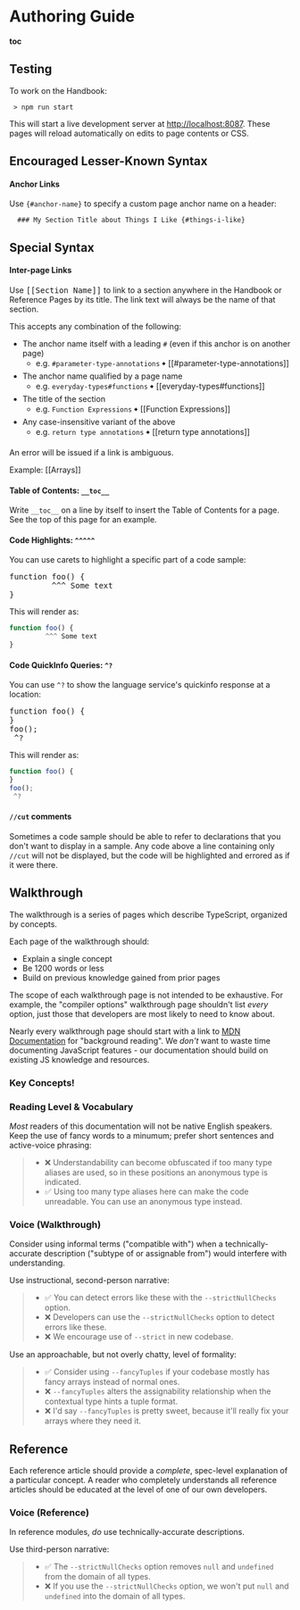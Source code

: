 # Authoring Guide

__toc__

## Testing

To work on the Handbook:
```
 > npm run start
```
This will start a live development server at [http://localhost:8087](http://localhost:8087).
These pages will reload automatically on edits to page contents or CSS.

## Encouraged Lesser-Known Syntax

#### Anchor Links

Use `{#anchor-name}` to specify a custom page anchor name on a header:

```
  ### My Section Title about Things I Like {#things-i-like}
```

## Special Syntax

#### Inter-page Links

Use <tt>&lsqb;&lsqb;Section Name&rsqb;&rsqb;</tt> to link to a section anywhere in the Handbook or Reference Pages by its title.
The link text will always be the name of that section.

This accepts any combination of the following:
 * The anchor name itself with a leading `#` (even if this anchor is on another page)
    * e.g. `#parameter-type-annotations` 🠺 [[#parameter-type-annotations]]
 * The anchor name qualified by a page name
    * e.g. `everyday-types#functions` 🠺 [[everyday-types#functions]]
 * The title of the section
    * e.g. `Function Expressions` 🠺 [[Function Expressions]]
 * Any case-insensitive variant of the above
    * e.g. `return type annotations` 🠺 [[return type annotations]]

An error will be issued if a link is ambiguous.

Example: [[Arrays]]

#### Table of Contents: `__toc__`

Write `__toc__` on a line by itself to insert the Table of Contents for a page.
See the top of this page for an example.

#### Code Highlights: `^^^^^`

You can use carets to highlight a specific part of a code sample:
<pre>
function foo() {
         ^^^ Some text
}
</pre>

This will render as:
```ts
function foo() {
         ^^^ Some text
}
```

#### Code QuickInfo Queries: `^?`

You can use `^?` to show the language service's quickinfo response at a location:

<pre>
function foo() {
}
foo();
 ^?
</pre>

This will render as:

```ts
function foo() {
}
foo();
 ^?
```

#### `//cut` comments

Sometimes a code sample should be able to refer to declarations that you don't want to display in a sample.
Any code above a line containing only `//cut` will not be displayed, but the code will be highlighted and errored as if it were there.


## Walkthrough

The walkthrough is a series of pages which describe TypeScript, organized by concepts.

Each page of the walkthrough should:
 * Explain a single concept
 * Be 1200 words or less
 * Build on previous knowledge gained from prior pages

The scope of each walkthrough page is not intended to be exhaustive.
For example, the "compiler options" walkthrough page shouldn't list *every* option, just those that developers are most likely to need to know about.

Nearly every walkthrough page should start with a link to [MDN Documentation](https://developer.mozilla.org/en-US/) for "background reading".
We *don't* want to waste time documenting JavaScript features - our documentation should build on existing JS knowledge and resources.

### Key Concepts!


### Reading Level & Vocabulary

*Most* readers of this documentation will not be native English speakers. Keep the use of fancy words to a minumum; prefer short sentences and active-voice phrasing:

 > * ❌ Understandability can become obfuscated if too many type aliases are used, so in these positions an anonymous type is indicated.
 > * ✅ Using too many type aliases here can make the code unreadable. You can use an anonymous type instead.

### Voice (Walkthrough)

Consider using informal terms ("compatible with") when a technically-accurate description ("subtype of or assignable from") would interfere with understanding.

Use instructional, second-person narrative:

 > * ✅ You can detect errors like these with the `--strictNullChecks` option.
 > * ❌ Developers can use the `--strictNullChecks` option to detect errors like these.
 > * ❌ We encourage use of `--strict` in new codebase.

Use an approachable, but not overly chatty, level of formality:

 > * ✅ Consider using `--fancyTuples` if your codebase mostly has fancy arrays instead of normal ones.
 > * ❌ `--fancyTuples` alters the assignability relationship when the contextual type hints a tuple format.
 > * ❌ I'd say `--fancyTuples` is pretty sweet, because it'll really fix your arrays where they need it.

## Reference

Each reference article should provide a *complete*, spec-level explanation of a particular concept.
A reader who completely understands all reference articles should be educated at the level of one of our own developers.

### Voice (Reference)

In reference modules, *do* use technically-accurate descriptions.

Use third-person narrative:

 > * ✅ The `--strictNullChecks` option removes `null` and `undefined` from the domain of all types.
 > * ❌ If you use the `--strictNullChecks` option, we won't put `null` and `undefined` into the domain of all types.

